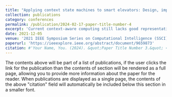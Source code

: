 ```yaml
---
title: "Applying context state machines to smart elevators: Design, implementation and evaluation"
collection: publications
category: conferences
permalink: /publication/2024-02-17-paper-title-number-4
excerpt: 'Current context-aware computing still lacks good representation models, particularly in modeling for proactive decision making in the era of Ubiquitous Computing and the Internet of Things (IoT), To mitigate this issue, we proposed a state-based model of context in our prior research. Based on the model, we introduced Context State Machines (CSM) for simulating state changes of context attribute, situation, and context, which imply contextual behaviors that are often overlooked while very important to context reasoning and system decisions. This research applies CSMs to a real-world context-aware problem from the literature: a smart elevator control system ...'
date: 2021-12-05
venue: '2021 IEEE Symposium Series on Computational Intelligence (SSCI)'
paperurl: 'https://ieeexplore.ieee.org/abstract/document/9659873'
citation: #'Your Name, You. (2024). &quot;Paper Title Number 3.&quot; <i>GitHub Journal of Bugs</i>. 1(3).'
---
```


The contents above will be part of a list of publications, if the user clicks the link for the publication than the contents of section will be rendered as a full page, allowing you to provide more information about the paper for the reader. When publications are displayed as a single page, the contents of the above "citation" field will automatically be included below this section in a smaller font.
